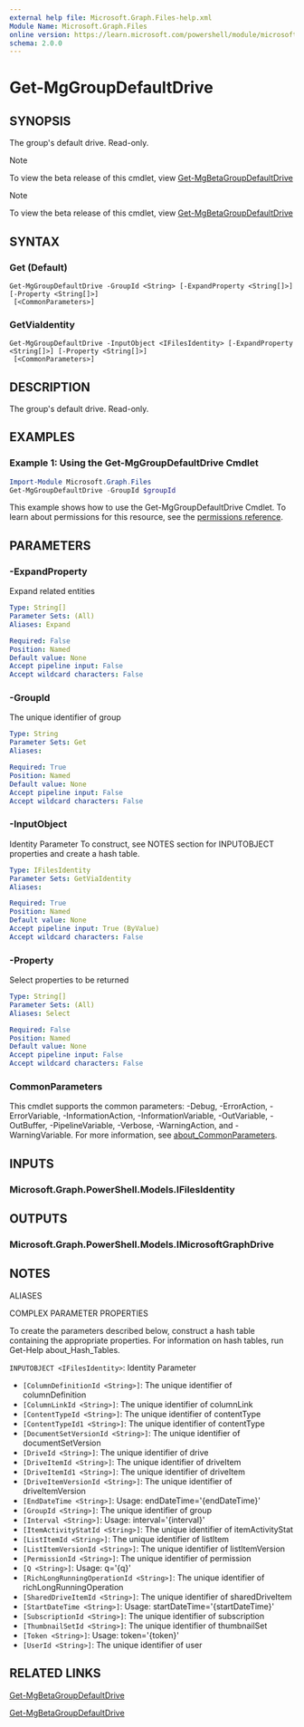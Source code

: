 ```yaml
---
external help file: Microsoft.Graph.Files-help.xml
Module Name: Microsoft.Graph.Files
online version: https://learn.microsoft.com/powershell/module/microsoft.graph.files/get-mggroupdefaultdrive
schema: 2.0.0
---
```


# Get-MgGroupDefaultDrive

## SYNOPSIS
The group's default drive.
Read-only.

> [!NOTE]
> To view the beta release of this cmdlet, view [Get-MgBetaGroupDefaultDrive](/powershell/module/Microsoft.Graph.Beta.Files/Get-MgBetaGroupDefaultDrive?view=graph-powershell-beta)

> [!NOTE]
> To view the beta release of this cmdlet, view [Get-MgBetaGroupDefaultDrive](/powershell/module/Microsoft.Graph.Beta.Files/Get-MgBetaGroupDefaultDrive?view=graph-powershell-beta)

## SYNTAX

### Get (Default)
```
Get-MgGroupDefaultDrive -GroupId <String> [-ExpandProperty <String[]>] [-Property <String[]>]
 [<CommonParameters>]
```

### GetViaIdentity
```
Get-MgGroupDefaultDrive -InputObject <IFilesIdentity> [-ExpandProperty <String[]>] [-Property <String[]>]
 [<CommonParameters>]
```

## DESCRIPTION
The group's default drive.
Read-only.

## EXAMPLES
### Example 1: Using the Get-MgGroupDefaultDrive Cmdlet
```powershell
Import-Module Microsoft.Graph.Files
Get-MgGroupDefaultDrive -GroupId $groupId
```
This example shows how to use the Get-MgGroupDefaultDrive Cmdlet.
To learn about permissions for this resource, see the [permissions reference](/graph/permissions-reference).

## PARAMETERS

### -ExpandProperty
Expand related entities

```yaml
Type: String[]
Parameter Sets: (All)
Aliases: Expand

Required: False
Position: Named
Default value: None
Accept pipeline input: False
Accept wildcard characters: False
```

### -GroupId
The unique identifier of group

```yaml
Type: String
Parameter Sets: Get
Aliases:

Required: True
Position: Named
Default value: None
Accept pipeline input: False
Accept wildcard characters: False
```

### -InputObject
Identity Parameter
To construct, see NOTES section for INPUTOBJECT properties and create a hash table.

```yaml
Type: IFilesIdentity
Parameter Sets: GetViaIdentity
Aliases:

Required: True
Position: Named
Default value: None
Accept pipeline input: True (ByValue)
Accept wildcard characters: False
```

### -Property
Select properties to be returned

```yaml
Type: String[]
Parameter Sets: (All)
Aliases: Select

Required: False
Position: Named
Default value: None
Accept pipeline input: False
Accept wildcard characters: False
```

### CommonParameters
This cmdlet supports the common parameters: -Debug, -ErrorAction, -ErrorVariable, -InformationAction, -InformationVariable, -OutVariable, -OutBuffer, -PipelineVariable, -Verbose, -WarningAction, and -WarningVariable. For more information, see [about_CommonParameters](http://go.microsoft.com/fwlink/?LinkID=113216).

## INPUTS

### Microsoft.Graph.PowerShell.Models.IFilesIdentity
## OUTPUTS

### Microsoft.Graph.PowerShell.Models.IMicrosoftGraphDrive
## NOTES

ALIASES

COMPLEX PARAMETER PROPERTIES

To create the parameters described below, construct a hash table containing the appropriate properties. For information on hash tables, run Get-Help about_Hash_Tables.


`INPUTOBJECT <IFilesIdentity>`: Identity Parameter
  - `[ColumnDefinitionId <String>]`: The unique identifier of columnDefinition
  - `[ColumnLinkId <String>]`: The unique identifier of columnLink
  - `[ContentTypeId <String>]`: The unique identifier of contentType
  - `[ContentTypeId1 <String>]`: The unique identifier of contentType
  - `[DocumentSetVersionId <String>]`: The unique identifier of documentSetVersion
  - `[DriveId <String>]`: The unique identifier of drive
  - `[DriveItemId <String>]`: The unique identifier of driveItem
  - `[DriveItemId1 <String>]`: The unique identifier of driveItem
  - `[DriveItemVersionId <String>]`: The unique identifier of driveItemVersion
  - `[EndDateTime <String>]`: Usage: endDateTime='{endDateTime}'
  - `[GroupId <String>]`: The unique identifier of group
  - `[Interval <String>]`: Usage: interval='{interval}'
  - `[ItemActivityStatId <String>]`: The unique identifier of itemActivityStat
  - `[ListItemId <String>]`: The unique identifier of listItem
  - `[ListItemVersionId <String>]`: The unique identifier of listItemVersion
  - `[PermissionId <String>]`: The unique identifier of permission
  - `[Q <String>]`: Usage: q='{q}'
  - `[RichLongRunningOperationId <String>]`: The unique identifier of richLongRunningOperation
  - `[SharedDriveItemId <String>]`: The unique identifier of sharedDriveItem
  - `[StartDateTime <String>]`: Usage: startDateTime='{startDateTime}'
  - `[SubscriptionId <String>]`: The unique identifier of subscription
  - `[ThumbnailSetId <String>]`: The unique identifier of thumbnailSet
  - `[Token <String>]`: Usage: token='{token}'
  - `[UserId <String>]`: The unique identifier of user

## RELATED LINKS
[Get-MgBetaGroupDefaultDrive](/powershell/module/Microsoft.Graph.Beta.Files/Get-MgBetaGroupDefaultDrive?view=graph-powershell-beta)

[Get-MgBetaGroupDefaultDrive](/powershell/module/Microsoft.Graph.Beta.Files/Get-MgBetaGroupDefaultDrive?view=graph-powershell-beta)
